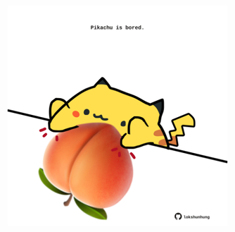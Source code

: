 <!-- built at 13/12/2023, 18:00:42 UTC -->
<p align="center">
  <img width="500" height="500" src="./ReadmeImage.svg">
</p>
